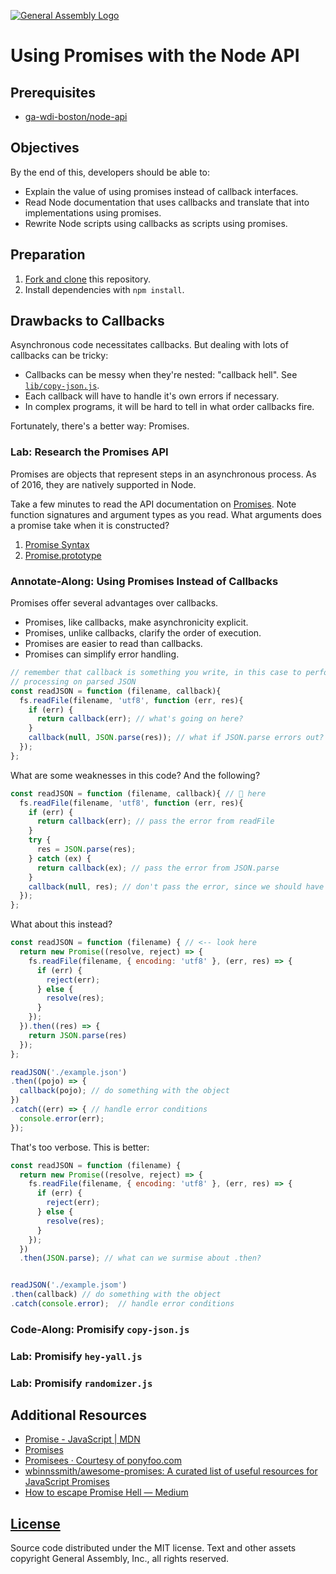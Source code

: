 [![General Assembly Logo](https://camo.githubusercontent.com/1a91b05b8f4d44b5bbfb83abac2b0996d8e26c92/687474703a2f2f692e696d6775722e636f6d2f6b6538555354712e706e67)](https://generalassemb.ly/education/web-development-immersive)

# Using Promises with the Node API

## Prerequisites

-   [ga-wdi-boston/node-api](https://github.com/ga-wdi-boston/node-api)

## Objectives

By the end of this, developers should be able to:

-   Explain the value of using promises instead of callback interfaces.
-   Read Node documentation that uses callbacks and translate that into
    implementations using promises.
-   Rewrite Node scripts using callbacks as scripts using promises.

## Preparation

1.  [Fork and clone](https://github.com/ga-wdi-boston/meta/wiki/ForkAndClone)
    this repository.
1.  Install dependencies with `npm install`.

## Drawbacks to Callbacks

Asynchronous code necessitates callbacks.
But dealing with lots of callbacks can be tricky:

-   Callbacks can be messy when they're nested: "callback hell". See [`lib/copy-json.js`](lib/copy-json.js).
-   Each callback will have to handle it's own errors if necessary.
-   In complex programs, it will be hard to tell in what order callbacks fire.

Fortunately, there's a better way: Promises.

### Lab: Research the Promises API

Promises are objects that represent steps in an asynchronous process.
As of 2016, they are natively supported in Node.

Take a few minutes to read the API documentation on [Promises](https://developer.mozilla.org/en-US/docs/Web/JavaScript/Reference/Global_Objects/Promise).
Note function signatures and argument types as you read.
What arguments does a promise take when it is constructed?

1.  [Promise Syntax](https://developer.mozilla.org/en-US/docs/Web/JavaScript/Reference/Global_Objects/Promise#Syntax)
1.  [Promise.prototype](https://developer.mozilla.org/en-US/docs/Web/JavaScript/Reference/Global_Objects/Promise#Methods_2)

### Annotate-Along: Using Promises Instead of Callbacks

Promises offer several advantages over callbacks.

-   Promises, like callbacks, make asynchronicity explicit.
-   Promises, unlike callbacks, clarify the order of execution.
-   Promises are easier to read than callbacks.
-   Promises can simplify error handling.

```js
// remember that callback is something you write, in this case to perform some
// processing on parsed JSON
const readJSON = function (filename, callback){
  fs.readFile(filename, 'utf8', function (err, res){
    if (err) {
      return callback(err); // what's going on here?
    }
    callback(null, JSON.parse(res)); // what if JSON.parse errors out?
  });
};
```

What are some weaknesses in this code? And the following?

```js
const readJSON = function (filename, callback){ // 👀 here
  fs.readFile(filename, 'utf8', function (err, res){
    if (err) {
      return callback(err); // pass the error from readFile
    }
    try {
      res = JSON.parse(res);
    } catch (ex) {
      return callback(ex); // pass the error from JSON.parse
    }
    callback(null, res); // don't pass the error, since we should have caught it
  });
};
```

What about this instead?

```js
const readJSON = function (filename) { // <-- look here
  return new Promise((resolve, reject) => {
    fs.readFile(filename, { encoding: 'utf8' }, (err, res) => {
      if (err) {
        reject(err);
      } else {
        resolve(res);
      }
    });
  }).then((res) => {
    return JSON.parse(res)
  });
};

readJSON('./example.json')
.then((pojo) => {
  callback(pojo); // do something with the object
})
.catch((err) => { // handle error conditions
  console.error(err);
});
```

That's too verbose. This is better:

```js
const readJSON = function (filename) {
  return new Promise((resolve, reject) => {
    fs.readFile(filename, { encoding: 'utf8' }, (err, res) => {
      if (err) {
        reject(err);
      } else {
        resolve(res);
      }
    });
  })
  .then(JSON.parse); // what can we surmise about .then?


readJSON('./example.jsom')
.then(callback) // do something with the object
.catch(console.error);  // handle error conditions
```

### Code-Along: Promisify `copy-json.js`

### Lab: Promisify `hey-yall.js`

### Lab: Promisify `randomizer.js`

## Additional Resources

-   [Promise - JavaScript | MDN](https://developer.mozilla.org/en-US/docs/Web/JavaScript/Reference/Global_Objects/Promise)
-   [Promises](https://www.promisejs.org/)
-   [Promisees · Courtesy of ponyfoo.com](http://bevacqua.github.io/promisees/)
-   [wbinnssmith/awesome-promises: A curated list of useful resources for JavaScript Promises](https://github.com/wbinnssmith/awesome-promises)
-   [How to escape Promise Hell — Medium](https://medium.com/@pyrolistical/how-to-get-out-of-promise-hell-8c20e0ab0513#.4wtj9hlvw)

## [License](LICENSE)

Source code distributed under the MIT license. Text and other assets copyright
General Assembly, Inc., all rights reserved.
